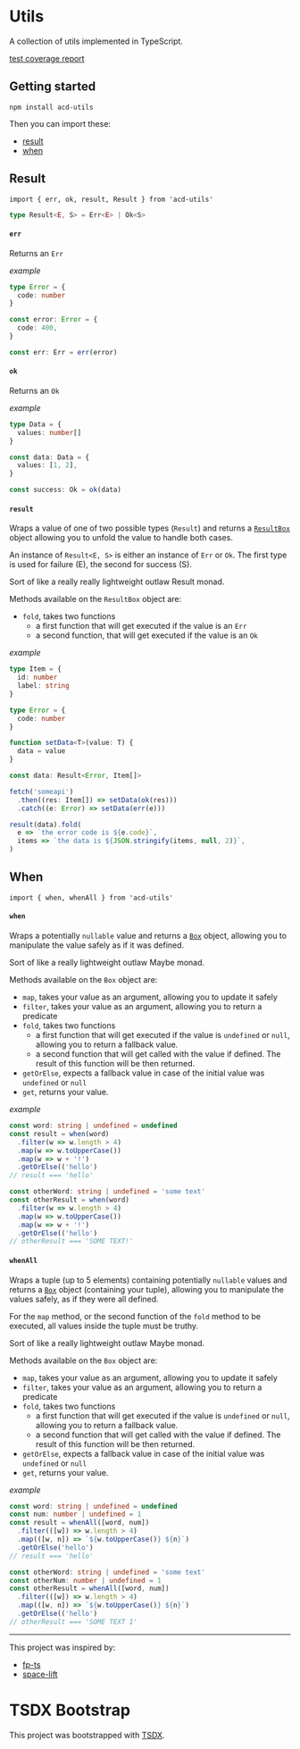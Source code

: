 # Utils

A collection of utils implemented in TypeScript.

[test coverage report](https://cdn.statically.io/gh/acd02/utils/master/coverage/lcov-report/index.html)

## Getting started

```
npm install acd-utils
```

Then you can import these:

- [result](#Result)
- [when](#When)

## Result

`import { err, ok, result, Result } from 'acd-utils'`

```typescript
type Result<E, S> = Err<E> | Ok<S>
```

#### `err`

Returns an `Err`

_example_

```typescript
type Error = {
  code: number
}

const error: Error = {
  code: 400,
}

const err: Err = err(error)
```

#### `ok`

Returns an `Ok`

_example_

```typescript
type Data = {
  values: number[]
}

const data: Data = {
  values: [1, 2],
}

const success: Ok = ok(data)
```

#### `result`

Wraps a value of one of two possible types (`Result`) and returns a [`ResultBox`](https://github.com/acd02/utils/blob/master/src/result/result.ts#L1) object
allowing you to unfold the value to handle both cases.

An instance of `Result<E, S>` is either an instance of `Err` or `Ok`.
The first type is used for failure (E), the second for success (S).

Sort of like a really really lightweight outlaw Result monad.

Methods available on the `ResultBox` object are:

- `fold`, takes two functions
  - a first function that will get executed if the value is an `Err`
  - a second function, that will get executed if the value is an `Ok`

_example_

```typescript
type Item = {
  id: number
  label: string
}

type Error = {
  code: number
}

function setData<T>(value: T) {
  data = value
}

const data: Result<Error, Item[]>

fetch('someapi')
  .then((res: Item[]) => setData(ok(res)))
  .catch((e: Error) => setData(err(e)))

result(data).fold(
  e => `the error code is ${e.code}`,
  items => `the data is ${JSON.stringify(items, null, 2)}`,
)
```

## When

`import { when, whenAll } from 'acd-utils'`

#### `when`

Wraps a potentially `nullable` value and returns a [`Box`](https://github.com/acd02/utils/blob/master/src/when/when.ts#L1) object, allowing you
to manipulate the value safely as if it was defined.

Sort of like a really lightweight outlaw Maybe monad.

Methods available on the `Box` object are:

- `map`, takes your value as an argument, allowing you to update it safely
- `filter`, takes your value as an argument, allowing you to return a predicate
- `fold`, takes two functions
  - a first function that will get executed if the value is `undefined` or `null`, allowing you to return a fallback value.
  - a second function that will get called with the value if defined. The result of this function will be then returned.
- `getOrElse`, expects a fallback value in case of the initial value was `undefined` or `null`
- `get`, returns your value.

_example_

```typescript
const word: string | undefined = undefined
const result = when(word)
  .filter(w => w.length > 4)
  .map(w => w.toUpperCase())
  .map(w => w + '!')
  .getOrElse(('hello')
// result === 'hello'

const otherWord: string | undefined = 'some text'
const otherResult = when(word)
  .filter(w => w.length > 4)
  .map(w => w.toUpperCase())
  .map(w => w + '!')
  .getOrElse(('hello')
// otherResult === 'SOME TEXT!'
```

#### `whenAll`

Wraps a tuple (up to 5 elements) containing potentially `nullable` values and returns a [`Box`](https://github.com/acd02/utils/blob/master/src/when/when.ts#L1) object (containing your tuple), allowing you to manipulate the values safely, as if they were all defined.

For the `map` method, or the second function of the `fold` method to be executed, all values inside the tuple must be truthy.

Sort of like a really lightweight outlaw Maybe monad.

Methods available on the `Box` object are:

- `map`, takes your value as an argument, allowing you to update it safely
- `filter`, takes your value as an argument, allowing you to return a predicate
- `fold`, takes two functions
  - a first function that will get executed if the value is `undefined` or `null`, allowing you to return a fallback value.
  - a second function that will get called with the value if defined. The result of this function will be then returned.
- `getOrElse`, expects a fallback value in case of the initial value was `undefined` or `null`
- `get`, returns your value.

_example_

```typescript
const word: string | undefined = undefined
const num: number | undefined = 1
const result = whenAll([word, num])
  .filter(([w]) => w.length > 4)
  .map(([w, n]) => `${w.toUpperCase()} ${n}`)
  .getOrElse('hello')
// result === 'hello'

const otherWord: string | undefined = 'some text'
const otherNum: number | undefined = 1
const otherResult = whenAll([word, num])
  .filter(([w]) => w.length > 4)
  .map(([w, n]) => `${w.toUpperCase()} ${n}`)
  .getOrElse(('hello')
// otherResult === 'SOME TEXT 1'
```

---

This project was inspired by:

- [fp-ts](https://github.com/gcanti/fp-ts)
- [space-lift](https://github.com/AlexGalays/spacelift)

# TSDX Bootstrap

This project was bootstrapped with [TSDX](https://github.com/jaredpalmer/tsdx).
